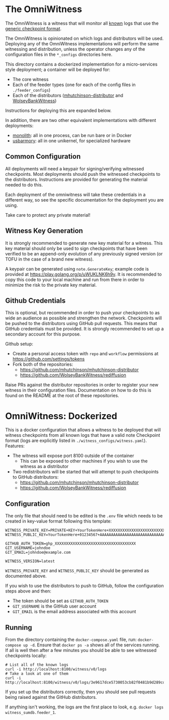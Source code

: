 # The OmniWitness

The OmniWitness is a witness that will monitor all [known](./feeder_configs/) logs that use
the [generic checkpoint format](https://github.com/transparency-dev/formats/tree/main/log).

The OmniWitness is opinionated on which logs and distributors will be used. Deploying any
of the OmniWitness implementations will perform the same witnessing and distribution, unless
the operator changes any of the configuration files in the `*_configs` directories here.

This directory contains a dockerized implementation for a micro-services style deployment;
a container will be deployed for:
  * The core witness
  * Each of the feeder types (one for each of the config files in `./feeder_configs`)
  * Each of the distributors ([mhutchinson-distributor](https://github.com/mhutchinson/mhutchinson-distributor) and [WolseyBankWitness](https://github.com/WolseyBankWitness/rediffusion))

Instructions for deploying this are expanded below.

In addition, there are two other equivalent implementations with different deployments:
  * [monolith](./monolith): all in one process, can be run bare or in Docker
  * [usbarmory](./usbarmory): all in one unikernel, for specialized hardware

## Common Configuration

All deployments will need a keypair for signing/verifying witnessed checkpoints.
Most deployments should push the witnessed checkpoints to the distributors.
Instructions are provided for generating the material needed to do this.

Each deployment of the omniwitness will take these credentials in a different
way, so see the specific documentation for the deployment you are using.

Take care to protect any private material!

## Witness Key Generation

It is strongly recommended to generate new key material for a witness. This key
material should only be used to sign checkpoints that have been verified to be
an append-only evolution of any previously signed version (or TOFU in the case
of a brand new witness).

A keypair can be generated using `note.GenerateKey`; example code is provided
at https://play.golang.org/p/uWUKLNK6h9v. It is recommended to copy this code
to your local machine and run from there in order to minimize the risk to the
private key material.

## Github Credentials

This is optional, but recommended in order to push your checkpoints to as wide
an audience as possible and strengthen the network.
Checkpoints will be pushed to the distributors using GitHub pull requests.
This means that GitHub credentials must be provided.
It is strongly recommended to set up a secondary account for this purpose.

Github setup:
  * Create a personal access token with `repo` and `workflow` permissions at https://github.com/settings/tokens
  * Fork both of the repositories:
    * https://github.com/mhutchinson/mhutchinson-distributor
    * https://github.com/WolseyBankWitness/rediffusion

Raise PRs against the distributor repositories in order to register your new
witness in their configuration files. Documentation on how to do this is found
on the README at the root of these repositories.

# OmniWitness: Dockerized

This is a docker configuration that allows a witness to be deployed that will witness checkpoints from all known logs
that have a valid note Checkpoint format (logs are explicitly listed in `./witness_configs/witness.yaml`).
Features:
 * The witness will expose port 8100 outside of the container
   * This can be exposed to other machines if you wish to use the witness as a distributor
 * Two redistributors will be started that will attempt to push checkpoints to
   GitHub distributors:
   * https://github.com/mhutchinson/mhutchinson-distributor
   * https://github.com/WolseyBankWitness/rediffusion

## Configuration

The only file that should need to be edited is the `.env` file which needs to be created in key-value format following this template:

```
WITNESS_PRIVATE_KEY=PRIVATE+KEY+YourTokenHere+XXXXXXXXXXXXXXXXXXXXXXXXXXXXXXXXXXXXXXXXXXXXXXXXXXXXX
WITNESS_PUBLIC_KEY=YourTokenHere+01234567+AAAAAAAAAAAAAAAAAAAAAAAAAAAAAAAAAAAAAAAAAAAA

GITHUB_AUTH_TOKEN=ghp_XXXXXXXXXXXXXXXXXXXXXXXXXXXXXXXXXXXX
GIT_USERNAME=johndoe
GIT_EMAIL=johndoe@example.com

WITNESS_VERSION=latest
```

`WITNESS_PRIVATE_KEY` and `WITNESS_PUBLIC_KEY` should be generated as documented above.

If you wish to use the distributors to push to GitHub, follow the configuration steps above and then:
  * The token should be set as `GITHUB_AUTH_TOKEN`
  * `GIT_USERNAME` is the GitHub user account
  * `GIT_EMAIL` is the email address associated with this account

## Running

From the directory containing the `docker-compose.yaml` file, run: `docker-compose up -d`.
Ensure that `docker ps -a` shows all of the services running.
If all is well then after a few minutes you should be able to see witnessed checkpoints locally:

```
# List all of the known logs
curl -i http://localhost:8100/witness/v0/logs
# Take a look at one of them
curl -i http://localhost:8100/witness/v0/logs/3e9617dce5730053cb82f0481b9d289cd3c384a9219ef5509c91aa60d214794e/checkpoint
```

If you set up the distributors correctly, then you should see pull requests being raised against the GitHub distributors.

If anything isn't working, the logs are the first place to look, e.g. `docker logs witness_sumdb.feeder_1`.

